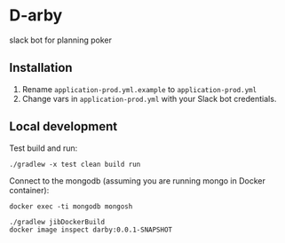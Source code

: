 # D-arby
slack bot for planning poker

## Installation
1. Rename `application-prod.yml.example` to `application-prod.yml` 
2. Change vars in `application-prod.yml` with your Slack bot credentials.

## Local development

Test build and run:

```
./gradlew -x test clean build run
```

Connect to the mongodb (assuming you are running mongo in Docker container):

```
docker exec -ti mongodb mongosh
```

```
./gradlew jibDockerBuild
docker image inspect darby:0.0.1-SNAPSHOT
```
